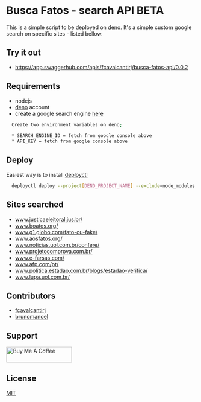 # Busca Fatos - search API BETA

This is a simple script to be deployed on [deno](https://deno.com/).
It's a simple custom google search on specific sites - listed bellow.

## Try it out

- https://app.swaggerhub.com/apis/fcavalcantirj/busca-fatos-api/0.0.2

## Requirements

* nodejs
* [deno](https://deno.com/) account
* create a google search engine [here](https://programmablesearchengine.google.com/)

```bash
  Create two environment variables on deno;
  
  * SEARCH_ENGINE_ID = fetch from google console above
  * API_KEY = fetch from google console above
```

## Deploy

Easiest way is to install [deployctl](https://deno.com/deploy/docs/deployctl)
```bash
  deployctl deploy --project[DENO_PROJECT_NAME] --exclude=node_modules --prod index.js
```


## Sites searched

* www.justicaeleitoral.jus.br/
* www.boatos.org/
* www.g1.globo.com/fato-ou-fake/
* www.aosfatos.org/
* www.noticias.uol.com.br/confere/
* www.projetocomprova.com.br/
* www.e-farsas.com/
* www.afp.com/pt/
* www.politica.estadao.com.br/blogs/estadao-verifica/
* www.lupa.uol.com.br/


## Contributors

* [fcavalcantirj](https://github.com/fcavalcantirj)
* [brunomanoel](https://github.com/brunomanoel)

## Support

<a href="https://www.buymeacoffee.com/Buscafatos" target="_blank"><img src="https://cdn.buymeacoffee.com/buttons/default-orange.png" alt="Buy Me A Coffee" height="41" width="174" ></a>

## License

[MIT](https://choosealicense.com/licenses/mit/)